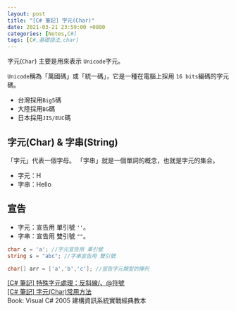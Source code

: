 ```yaml
---
layout: post
title: "[C# 筆記] 字元(Char)"
date: 2021-03-21 23:59:00 +0800
categories: [Notes,C#]
tags: [C#,基礎語法,char]
---
```



字元(`Char`) 主要是用來表示 `Unicode`字元。     

`Unicode`稱為「萬國碼」或「統一碼」，它是一種在電腦上採用 `16 bits`編碼的字元碼。       

- 台灣採用`Big5`碼
- 大陸採用`BG`碼
- 日本採用`JIS/EUC`碼


## 字元(Char) & 字串(String)

「字元」代表一個字母。
「字串」就是一個單詞的概念，也就是字元的集合。

- 字元：H
- 字串：Hello

## 宣告

- 字元：宣告用 單引號 `''`。
- 字串：宣告用 雙引號 `""`。

```c#
char c = 'a'; //字元宣告用 單引號
string s = "abc"; //字串宣告用 雙引號

char[] arr = ['a','b','c']; //宣告字元類型的陣列
```


[[C# 筆記] 特殊字元處理：反斜線/、@符號](https://riivalin.github.io/posts/2021/03/cs-char-escape-sequences/)        
[[C# 筆記] 字元(Char)常用方法](https://riivalin.github.io/posts/2021/03/cs-char-method/)       
Book: Visual C# 2005 建構資訊系統實戰經典教本